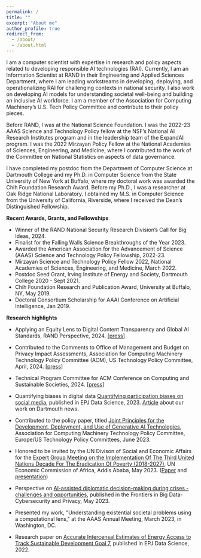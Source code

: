 ```yaml
---
permalink: /
title: ""
excerpt: "About me"
author_profile: true
redirect_from: 
  - /about/
  - /about.html
---
```

I am a computer scientist with expertise in research and policy aspects related to developing responsible AI technologies (RAI). Currently, I am an Information Scientist at RAND in their Engineering and Applied Sciences Department, where I am leading workstreams in developing, deploying, and operationalizing RAI for challenging contexts in national security. I also work on developing AI models for understanding societal well-being and building an inclusive AI workforce. I am a member of the Association for Computing Machinery’s U.S. Tech Policy Committee and contribute to their policy pieces.

Before RAND, I was at the National Science Foundation. I was the 2022-23 AAAS Science and Technology Policy fellow at the NSF’s National AI Research Institutes program and in the leadership team of the ExpandAI program. I was the 2022 Mirzayan Policy Fellow at the National Academies of Sciences, Engineering, and Medicine, where I contributed to the work of the Committee on National Statistics on aspects of data governance.

I have completed my postdoc from the Department of Computer Science at Dartmouth College and my Ph.D. in Computer Science from the State University of New York at Buffalo, where my doctoral work was awarded the Chih Foundation Research Award. Before my Ph.D., I was a researcher at Oak Ridge National Laboratory. I obtained my M.S. in Computer Science from the University of California, Riverside, where I received the Dean’s Distinguished Fellowship. 

<b>Recent Awards, Grants, and Fellowships</b>
* Winner of the RAND National Security Research Division’s Call for Big Ideas, 2024.
* Finalist for the Falling Walls Science Breakthroughs of the Year 2023.
* Awarded the American Association for the Advancement of Science (AAAS) Science and Technology Policy Fellowship, 2022-23.
* Mirzayan Science and Technology Policy Fellow 2022, National Academies of Sciences, Engineering, and Medicine, March 2022.
* Postdoc Seed Grant, Irving Institute of Energy and Society, Dartmouth College 2020 - Sept 2021.
* Chih Foundation Research and Publication Award, University at Buffalo, NY, May 2019.
* Doctoral Consortium Scholarship for AAAI Conference on Artificial Intelligence, Jan 2019.
  
<b> Research highlights</b> 
* Applying an Equity Lens to Digital Content Transparency and Global AI Standards, RAND Perspective, 2024. <a href="https://www.rand.org/pubs/perspectives/PEA3379-1.html">[press]</a>
* Contributed to the Comments to Office of Management and Budget on Privacy Impact Assessments, Association
for Computing Machinery Technology Policy Committee (ACM), US Technology Policy Committee, April, 2024. <a href="https://www.acm.org/binaries/content/assets/public-policy/finalacm_ustpc_omb_pia_comments.pdf">[press]</a>
* Technical Program Committee for ACM Conference on Computing and Sustainable Societies, 2024. <a href="https://compass.acm.org/technical-program-committee/">[press]</a>
* Quantifying biases in digital data <a href="https://epjdatascience.springeropen.com/articles/10.1140/epjds/s13688-023-00405-6">Quantifying participation biases on social media</a>, published in EPJ Data Science, 2023. <a href="https://home.dartmouth.edu/news/2023/09/defining-participation-bias-social-media">Article</a> about our work on Dartmouth news.

* Contributed to the policy paper, titled <a href="https://www.acm.org/binaries/content/assets/public-policy/ustpc-approved-generative-ai-principles">Joint Principles for the Development, Deployment, and Use of Generative AI Technologies</a>, Association for Computing Machinery Technology Policy Committee, Europe/US Technology Policy Committees, June 2023.

* Honored to be invited by the UN Divison of Social and Economic Affairs for the <a href="https://social.desa.un.org/events/egm-third-un-decade-eradication-poverty">Expert Group Meeting on the Implementation Of The Third United Nations Decade For The Eradication Of Poverty (2018-2027)</a>, UN Economic Commission of Africa, Addis Ababa, May 2023. (<a href="https://social.desa.un.org/sites/default/files/inline-files/POKHRIYAL_Paper.rev_.pdf">Paper</a> and <a href="https://social.desa.un.org/sites/default/files/inline-files/Neeti%20Pokhriyal_PPT.rev_.pdf">presentation</a>)

* Perspective on <a href="https://www.frontiersin.org/articles/10.3389/fdata.2023.1183313/full">AI-assisted diplomatic decision-making during crises - challenges and opportunities</a>, published in the Frontiers in Big Data-Cybersecurity and Privacy, May 2023.

* Presented my work, "Understanding existential societal problems using a computational lens," at the AAAS Annual Meeting, March 2023, in Washington, DC.

* Research paper on <a href="https://epjdatascience.springeropen.com/articles/10.1140/epjds/s13688-022-00371-5">Accurate Intercensal Estimates of Energy Access to Track Sustainable Development Goal 7</a>, published in EPJ Data Science, 2022. 

